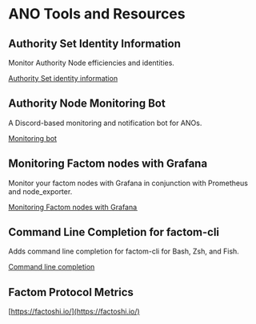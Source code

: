 # ANO Tools and Resources

## Authority Set Identity Information

Monitor Authority Node efficiencies and identities.

[Authority Set identity information](https://luciap.ca/#/authority-set)

## Authority Node Monitoring Bot

 A Discord-based monitoring and notification bot for ANOs.

[Monitoring bot](https://factombeat.com/2018/06/27/tfa-bot/)



## Monitoring Factom nodes with Grafana  <a id="0007"></a>

Monitor your factom nodes with Grafana in conjunction with Prometheus and node\_exporter.

[Monitoring Factom nodes with Grafana ](https://medium.com/@TheFactoidAuth/monitoring-factom-nodes-with-grafana-an-introduction-a6ba7ceeb0e0)

## Command Line Completion for factom-cli

 Adds command line completion for factom-cli for Bash, Zsh, and Fish.

[Command line completion](https://github.com/AdamSLevy/complete-factom-cli)

## Factom Protocol Metrics

[https://factoshi.io/](https://factoshi.io/) 

